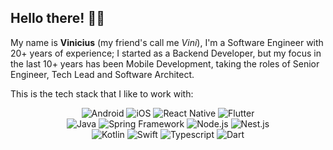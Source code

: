 ## Hello there! 👋🏾

My name is **Vinicius** (my friend's call me *Vini*), I'm a Software Engineer with 20+ years of experience; I started as a Backend Developer, but my focus in the last 10+ years has been Mobile Development, taking the roles of Senior Engineer, Tech Lead and Software Architect.

This is the tech stack that I like to work with:

<p align="center">
  <img src="https://img.shields.io/badge/Android-3DDC84.svg?style=for-the-badge&logo=android&logoColor=white" alt="Android"/>
  <img src="https://img.shields.io/badge/iOS-000000.svg?style=for-the-badge&logo=apple&logoColor=white" alt="iOS"/>
  <img src="https://img.shields.io/badge/React_Native-61DAFB.svg?style=for-the-badge&logo=react&logoColor=black" alt="React Native"/>
  <img src="https://img.shields.io/badge/Flutter-02569B.svg?style=for-the-badge&logo=flutter&logoColor=white" alt="Flutter"/>
  <br />
  <img src="https://img.shields.io/badge/Java-FFFFFF.svg?style=for-the-badge&logo=openjdk&logoColor=black" alt="Java"/>
  <img src="https://img.shields.io/badge/Spring-6DB33F.svg?style=for-the-badge&logo=springboot&logoColor=white" alt="Spring Framework"/>
  <img src="https://img.shields.io/badge/Node.js-339933.svg?style=for-the-badge&logo=nodedotjs&logoColor=white" alt="Node.js"/>
  <img src="https://img.shields.io/badge/Nest.js-E0234E.svg?style=for-the-badge&logo=nestjs&logoColor=white" alt="Nest.js"/>
  <br />
  <img src="https://img.shields.io/badge/Kotlin-7F52FF.svg?style=for-the-badge&logo=kotlin&logoColor=white" alt="Kotlin"/>
  <img src="https://img.shields.io/badge/Swift-F05138.svg?style=for-the-badge&logo=swift&logoColor=white" alt="Swift"/>
  <img src="https://img.shields.io/badge/Typescript-3178C6.svg?style=for-the-badge&logo=typescript&logoColor=white" alt="Typescript"/>
  <img src="https://img.shields.io/badge/Dart-00B4AB.svg?style=for-the-badge&logo=dart&logoColor=white" alt="Dart"/>
</p>
